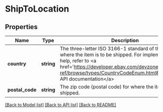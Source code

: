 # ShipToLocation

## Properties
Name | Type | Description | Notes
------------ | ------------- | ------------- | -------------
**country** | **string** | The three-letter ISO 3166-1 standard of the country for where the item is to be shipped. For implementation help, refer to &lt;a href&#x3D;&#39;https://developer.ebay.com/devzone/rest/api-ref/browse/types/CountryCodeEnum.html&#39;&gt;eBay API documentation&lt;/a&gt; | [optional] 
**postal_code** | **string** | The zip code (postal code) for where the item is to be shipped. | [optional] 

[[Back to Model list]](../README.md#documentation-for-models) [[Back to API list]](../README.md#documentation-for-api-endpoints) [[Back to README]](../README.md)


